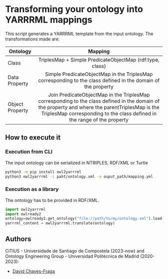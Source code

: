 # Transforming your ontology into YARRRML mappings
This script generates a YARRRML template from the input ontology. The transformations made are:

| Ontology        | Mapping           
| ------------- |:-------------:| 
| Class     | TriplesMap + Simple PredicateObjectMap (rdf:type, class) | 
| Data Property     | Simple PredicateObjectMap in the TriplesMap corresponding to the class defined in the domain of the property      | 
| Object Property | Join PredicateObjectMap in the TriplesMap corresponding to the class defined in the domain of the property and where the parentTriplesMap is the TriplesMap corresponding to the class defined in the range of the property | 

## How to execute it

### Execution from CLI
The input ontology can be serialized in NTRIPLES, RDF/XML or Turtle
```bash
python3 -m pip install owl2yarrrml
python3 owl2yarrrml -i paht/ontology.xml -o ouput_path/mapping.yml
```

### Execution as a library
The ontology has to be provided in RDF/XML.
```python
import owl2yarrrml
import owlready2
ontology=owlready2.get_ontology("file://path/to/my/ontology.xml").load()
yarrrml_content = owl2yarrrml.translate(ontology)

```

## Authors
CiTIUS - Universidade de Santiago de Compostela (2023-now) and Ontology Engineering Group - Universidad Politécnica de Madrid (2020-2023):
- [David Chaves-Fraga](mailto:david.chaves@usc.es)